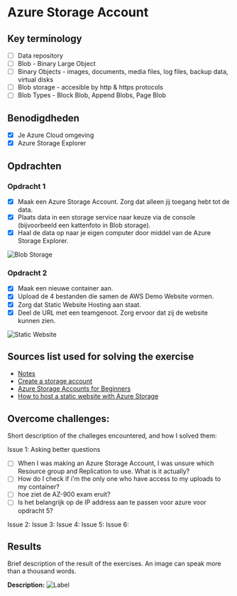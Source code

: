 # Azure Storage Account

## Key terminology

- [ ] Data repository
- [ ] Blob - Binary Large Object
- [ ] Binary Objects - images, documents, media files, log files, backup data, virtual disks
- [ ] Blob storage - accesible by http & https protocols
- [ ] Blob Types - Block Blob, Append Blobs, Page Blob

## Benodigdheden

- [x] Je Azure Cloud omgeving
- [x] Azure Storage Explorer

## Opdrachten

### Opdracht 1

- [x] Maak een Azure Storage Account. Zorg dat alleen jij toegang hebt tot de data.
- [x] Plaats data in een storage service naar keuze via de console (bijvoorbeeld een kattenfoto in Blob storage).
- [x] Haal de data op naar je eigen computer door middel van de Azure Storage Explorer.

![Blob Storage]()

### Opdracht 2

- [x] Maak een nieuwe container aan.
- [x] Upload de 4 bestanden die samen de AWS Demo Website vormen.
- [x] Zorg dat Static Website Hosting aan staat.
- [x] Deel de URL met een teamgenoot. Zorg ervoor dat zij de website kunnen zien.

![Static Website]()

## Sources list used for solving the exercise

- [Notes](https://drive.google.com/drive/folders/1OtQ_wYxGEuVkk2XZKPJAU1GY6BQS7u8k)
- [Create a storage account](https://learn.microsoft.com/nl-nl/azure/storage/common/storage-account-create?tabs=azure-portal)
- [Azure Storage Accounts for Beginners](https://www.youtube.com/watch?v=Up9yAWmJ6b0)
- [How to host a static website with Azure Storage](https://www.youtube.com/watch?v=gYpNC_tdbQQ)

## Overcome challenges:

Short description of the challeges encountered, and how I solved them:

Issue 1: Asking better questions

- [ ] When I was making an Azure Storage Account, I was unsure which Resource group and Replication to use. What is it actually?
- [ ] How do I check if i'm the only one who have access to my uploads to my container?
- [ ] hoe ziet de AZ-900 exam eruit?
- [ ] Is het belangrijk op de IP address aan te passen voor azure voor opdracht 5?

Issue 2:
Issue 3:
Issue 4:
Issue 5:
Issue 6:

## Results

Brief description of the result of the exercises. An image can speak more than a thousand words.

**Description:**
![Label]()
